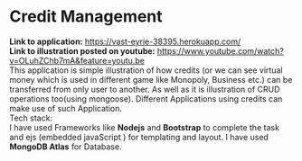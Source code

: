 # Credit Management
**Link to application:** https://vast-eyrie-38395.herokuapp.com/  </br>
**Link to illustration posted on youtube:** https://www.youtube.com/watch?v=OLuhZChb7mA&feature=youtu.be </br>
This application is simple illustration of how credits (or we can see virtual money which is used in different game like Monopoly, Business etc.) can be transferred from only user to another. As well as it is illustration of CRUD operations too(using mongoose). Different Applications using credits can make use of such Application. </br>
Tech stack: </br>
I have used Frameworks like **Nodejs** and **Bootstrap** to complete the task and ejs (embedded javaScript ) for templating and layout. I have used **MongoDB Atlas** for Database.
